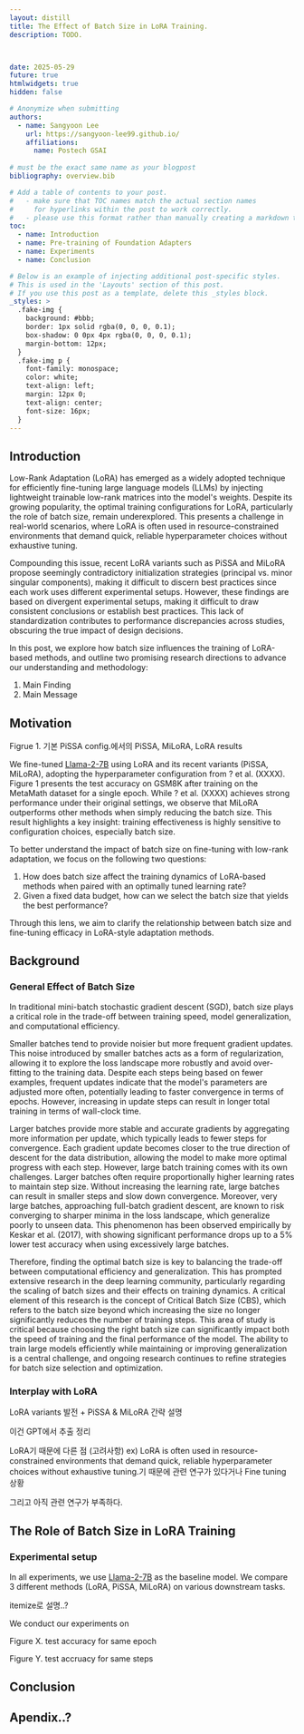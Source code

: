 ```yaml
---
layout: distill
title: The Effect of Batch Size in LoRA Training.
description: TODO.



date: 2025-05-29
future: true
htmlwidgets: true
hidden: false

# Anonymize when submitting
authors:
  - name: Sangyoon Lee
    url: https://sangyoon-lee99.github.io/
    affiliations:
      name: Postech GSAI
 
# must be the exact same name as your blogpost
bibliography: overview.bib  

# Add a table of contents to your post.
#   - make sure that TOC names match the actual section names
#     for hyperlinks within the post to work correctly. 
#   - please use this format rather than manually creating a markdown table of contents.
toc:
  - name: Introduction
  - name: Pre-training of Foundation Adapters
  - name: Experiments
  - name: Conclusion

# Below is an example of injecting additional post-specific styles.
# This is used in the 'Layouts' section of this post.
# If you use this post as a template, delete this _styles block.
_styles: >
  .fake-img {
    background: #bbb;
    border: 1px solid rgba(0, 0, 0, 0.1);
    box-shadow: 0 0px 4px rgba(0, 0, 0, 0.1);
    margin-bottom: 12px;
  }
  .fake-img p {
    font-family: monospace;
    color: white;
    text-align: left;
    margin: 12px 0;
    text-align: center;
    font-size: 16px;
  }
---
```



## Introduction

Low-Rank Adaptation (LoRA) has emerged as a widely adopted technique for efficiently fine-tuning large language models (LLMs) by injecting lightweight trainable low-rank matrices into the model's weights. Despite its growing popularity, the optimal training configurations for LoRA, particularly the role of batch size, remain underexplored. This presents a challenge in real-world scenarios, where LoRA is often used in resource-constrained environments that demand quick, reliable hyperparameter choices without exhaustive tuning.

Compounding this issue, recent LoRA variants such as PiSSA and MiLoRA propose seemingly contradictory initialization strategies (principal vs. minor singular components), making it difficult to discern best practices since each work uses different experimental setups. However, these findings are based on divergent experimental setups, making it difficult to draw consistent conclusions or establish best practices. This lack of standardization contributes to performance discrepancies across studies, obscuring the true impact of design decisions.

In this post, we explore how batch size influences the training of LoRA-based methods, and outline two promising research directions to advance our understanding and methodology:

1. Main Finding
2. Main Message

## Motivation

Figrue 1. 기본 PiSSA config.에서의 PiSSA, MiLoRA, LoRA results

We fine-tuned [Llama-2-7B](https://huggingface.co/meta-llama/Llama-2-7b-hf) using LoRA and its recent variants (PiSSA, MiLoRA), adopting the hyperparameter configuration from ? et al. (XXXX). Figure 1 presents the test accuracy on GSM8K after training on the MetaMath dataset for a single epoch. While ? et al. (XXXX) achieves strong performance under their original settings, we observe that MiLoRA outperforms other methods when simply reducing the batch size. This result highlights a key insight: training effectiveness is highly sensitive to configuration choices, especially batch size.

To better understand the impact of batch size on fine-tuning with low-rank adaptation, we focus on the following two questions:

1. How does batch size affect the training dynamics of LoRA-based methods when paired with an optimally tuned learning rate?
2. Given a fixed data budget, how can we select the batch size that yields the best performance?
   
Through this lens, we aim to clarify the relationship between batch size and fine-tuning efficacy in LoRA-style adaptation methods.

## Background

### General Effect of Batch Size

In traditional mini-batch stochastic gradient descent (SGD), batch size plays a critical role in the trade-off between training speed, model generalization, and computational efficiency.

Smaller batches tend to provide noisier but more frequent gradient updates. This noise introduced by smaller batches acts as a form of regularization, allowing it to explore the loss landscape more robustly and avoid over-fitting to the training data. Despite each steps being based on fewer examples, frequent updates indicate that the model's parameters are adjusted more often, potentially leading to faster convergence in terms of epochs. However, increasing in update steps can result in longer total training in terms of wall-clock time.

Larger batches provide more stable and accurate gradients by aggregating more information per update, which typically leads to fewer steps for convergence. Each gradient update becomes closer to the true direction of descent for the data distribution, allowing the model to make more optimal progress with each step. However, large batch training comes with its own challenges. Larger batches often require proportionally higher learning rates to maintain step size. Without increasing the learning rate, large batches can result in smaller steps and slow down convergence. Moreover, very large batches, approaching full-batch gradient descent, are known to risk converging to sharper minima in the loss landscape, which generalize poorly to unseen data. This phenomenon has been observed empirically by Keskar et al. (2017), with showing significant performance drops up to a 5% lower test accuracy when using excessively large batches.

Therefore, finding the optimal batch size is key to balancing the trade-off between computational efficiency and generalization. This has prompted extensive research in the deep learning community, particularly regarding the scaling of batch sizes and their effects on training dynamics. A critical element of this research is the concept of Critical Batch Size (CBS), which refers to the batch size beyond which increasing the size no longer significantly reduces the number of training steps. This area of study is critical because choosing the right batch size can significantly impact both the speed of training and the final performance of the model. The ability to train large models efficiently while maintaining or improving generalization is a central challenge, and ongoing research continues to refine strategies for batch size selection and optimization.

### Interplay with LoRA

LoRA variants 발전 + PiSSA & MiLoRA 간략 설명

이건 GPT에서 추출 정리

LoRA기 때문에 다른 점 (고려사항) ex) LoRA is often used in resource-constrained environments that demand quick, reliable hyperparameter choices without exhaustive tuning.기 때문에 관련 연구가 있다거나
Fine tuning 상황

그리고 아직 관련 연구가 부족하다.

## The Role of Batch Size in LoRA Training

### Experimental setup 

In all experiments, we use [Llama-2-7B](https://huggingface.co/meta-llama/Llama-2-7b-hf) as the baseline model. We compare 3 different methods (LoRA, PiSSA, MiLoRA) on various downstream tasks.

itemize로 설명..?

We conduct our experiments on 

Figure X. test accuracy for same epoch

Figure Y. test accruacy for same steps

## Conclusion

## Apendix..?
